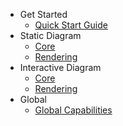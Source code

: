 -   Get Started
    -   [Quick Start Guide](/quick-start-guide "Quick Start Guide |ClearCalcs Custom Diagram Boilerplate")
-   Static Diagram
    -   [Core](/static-diagram-core "Understand the underlying technology and API for rendering the static diagrams")
    -   [Rendering](/static-diagram-rendering "How static diagrams are rendered in the sheet or print")
-   Interactive Diagram
    -   [Core](/interactive-diagram-core "Understand the underlying technology and API for rendering the interactive diagrams")
    -   [Rendering](/interactive-diagram-rendering "How interactive diagrams are rendered in the sheet")
-   Global
    -   [Global Capabilities](/global-capabilities "Time saving features")
